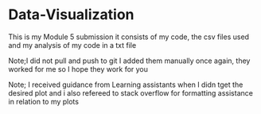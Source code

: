 # Data-Visualization

This is my Module 5 submission it consists of my code, the csv files used and my analysis of my code in a txt file

Note;I did not pull and push to git I added them manually once again, they worked for me so I hope they work for you

Note; I received guidance from Learning assistants when I didn tget the desired plot and i also refereed to stack overflow for formatting assistance in relation to my plots
